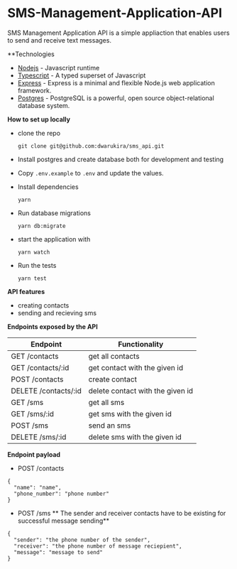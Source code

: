 
# SMS-Management-Application-API
SMS Management Application API is a simple appliaction that enables users to send and receive text messages. 


**Technologies
 - [Nodejs](https://nodejs.org/) - Javascript runtime
 - [Typescript](https://www.typescriptlang.org/) - A typed superset of Javascript 
 - [Express](https://expressjs.com/) - Express is a minimal and flexible Node.js web application framework.
 - [Postgres](https://www.postgresql.org/) - PostgreSQL is a powerful, open source object-relational database system.

**How to set up locally**
* clone the repo
     
     `git clone git@github.com:dwarukira/sms_api.git`

     
* Install postgres and create database  both for development and testing
* Copy `.env.example` to `.env` and update the values.
* Install dependencies

     `yarn`
     
* Run database migrations

     `yarn db:migrate`
     
* start the application with 

     `yarn watch`
     
* Run the tests

     `yarn test`

**API features**
* creating contacts
* sending and recieving sms

**Endpoints exposed by the API**


Endpoint                    |  Functionality
 ------------------------   |   ------------------------ 
GET /contacts               | get all contacts
GET /contacts/:id           | get contact with the given id
POST /contacts              | create contact
DELETE /contacts/:id        | delete contact with the given id
GET /sms                    | get all sms 
GET /sms/:id                | get sms with the given id
POST /sms                   | send an sms
DELETE /sms/:id             | delete sms with the given id


**Endpoint payload**

* POST /contacts
```
{
  "name": "name",
  "phone_number": "phone number"
}
```

* POST /sms
** The sender and receiver contacts have to be existing for successful
message sending**

```
{
  "sender": "the phone number of the sender",
  "receiver": "the phone number of message reciepient",
  "message": "message to send"
}
```

